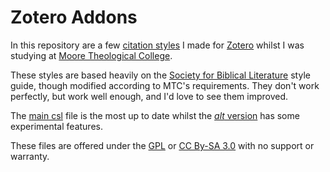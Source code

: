 # Zotero Addons

In this repository are a few [citation styles](//www.zotero.org/support/dev/citation_styles) I made for [Zotero](//zotero.org) whilst I was studying at [Moore Theological College](//moore.edu.au).

These styles are based heavily on the [Society for Biblical Literature](//www.sbl-site.org) style guide, though modified according to MTC's requirements. They don't work perfectly, but work well enough, and I'd love to see them improved.

The [main csl](moore-theological-college.csl) file is the most up to date whilst the [*alt* version](moore-theological-college-alt.csl) has some experimental features.

These files are offered under the [GPL](LICENSE) or [CC By-SA 3.0](http://creativecommons.org/licenses/by-sa/3.0/) with no support or warranty.
